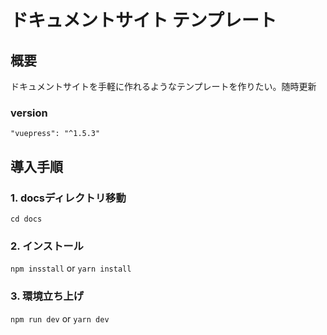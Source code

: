 # ドキュメントサイト テンプレート
## 概要
ドキュメントサイトを手軽に作れるようなテンプレートを作りたい。随時更新

### version
`"vuepress": "^1.5.3"`

## 導入手順
### 1. docsディレクトリ移動
`cd docs`

### 2. インストール 

`npm insstall` or `yarn install`

### 3. 環境立ち上げ 

`npm run dev` or `yarn dev`

